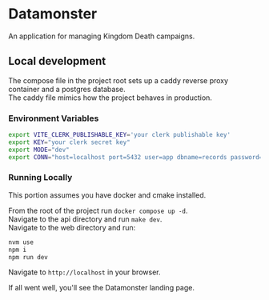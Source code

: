 # Datamonster

An application for managing Kingdom Death campaigns.

## Local development

The compose file in the project root sets up a caddy reverse proxy container and a postgres database.  
The caddy file mimics how the project behaves in production.  

### Environment Variables

```bash
export VITE_CLERK_PUBLISHABLE_KEY='your clerk publishable key'
export KEY="your clerk secret key"
export MODE="dev"
export CONN="host=localhost port=5432 user=app dbname=records password=Password1 sslmode=disable"
```

### Running Locally

This portion assumes you have docker and cmake installed.

From the root of the project run `docker compose up -d`.  
Navigate to the api directory and run `make dev`.  
Navigate to the web directory and run:  
  
```bash
nvm use
npm i
npm run dev
```
  
Navigate to `http://localhost` in your browser.  

If all went well, you'll see the Datamonster landing page.  
